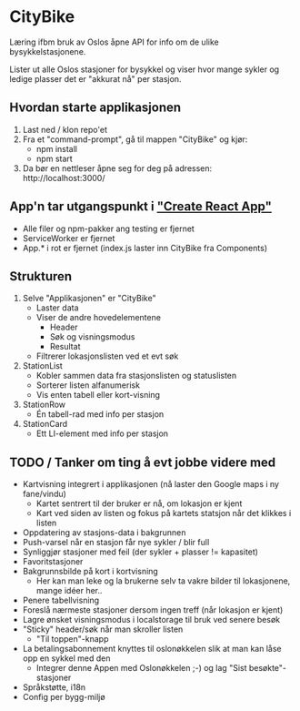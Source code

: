 # CityBike
Læring ifbm bruk av Oslos åpne API for info om de ulike bysykkelstasjonene.

Lister ut alle Oslos stasjoner for bysykkel og viser hvor mange sykler og ledige plasser det er "akkurat nå" per stasjon.

## Hvordan starte applikasjonen
1. Last ned  / klon repo'et
2. Fra et "command-prompt", gå til mappen "CityBike" og kjør:
    *   npm install
    *   npm start
3. Da bør en nettleser åpne seg for deg på adressen: http://localhost:3000/

## App'n tar utgangspunkt i ["Create React App"](https://create-react-app.dev/docs/getting-started/)
* Alle filer og npm-pakker ang testing er fjernet
* ServiceWorker er fjernet
* App.* i rot er fjernet (index.js laster inn CityBike fra Components)

## Strukturen
1. Selve "Applikasjonen" er "CityBike"
    * Laster data
    * Viser de andre hovedelementene
        * Header
        * Søk og visningsmodus
        * Resultat
    * Filtrerer lokasjonslisten ved et evt søk
2. StationList
    * Kobler sammen data fra stasjonslisten og statuslisten
    * Sorterer listen alfanumerisk
    * Vis enten tabell eller kort-visning
3. StationRow
    * Én tabell-rad med info per stasjon
4. StationCard
    * Ett LI-element med info per stasjon

## TODO / Tanker om ting å evt jobbe videre med
* Kartvisning integrert i applikasjonen (nå laster den Google maps i ny fane/vindu)
    * Kartet sentrert til der bruker er nå, om lokasjon er kjent
    * Kart ved siden av listen og fokus på kartets statsjon når det klikkes i listen
* Oppdatering av stasjons-data i bakgrunnen
* Push-varsel når en stasjon får nye sykler / blir full
* Synliggjør stasjoner med feil (der sykler + plasser != kapasitet)
* Favoritstasjoner
* Bakgrunnsbilde på kort i kortvisning
    * Her kan man leke og la brukerne selv ta vakre bilder til lokasjonene, mange idéer her..
* Penere tabellvisning
* Foreslå nærmeste stasjoner dersom ingen treff (når lokasjon er kjent)
* Lagre ønsket visningsmodus i localstorage til bruk ved senere besøk
*  "Sticky" header/søk når man skroller listen
    * "Til toppen"-knapp
*  La betalingsabonnement knyttes til oslonøkkelen slik at man kan låse opp en sykkel med den
    * Integrer denne Appen med Oslonøkkelen ;-) og lag "Sist besøkte"-stasjoner
* Språkstøtte, i18n
* Config per bygg-miljø
